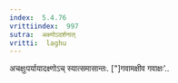 ```yaml
---
index:  5.4.76
vrittiindex:  997
sutra:  अक्ष्णोऽदर्शनात्
vritti:  laghu 
---
```


अचक्षुःपर्यायादक्ष्णोऽच् स्यात्समासान्तः. ["]गवामक्षीव गवाक्षः’..

